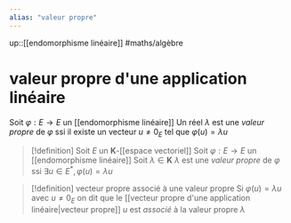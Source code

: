```yaml
---
alias: "valeur propre"
---
```

up::[[endomorphisme linéaire]]
#maths/algèbre 
# valeur propre d'une application linéaire
Soit $\varphi  : E \to E$ un [[endomorphisme linéaire]]
Un réel $\lambda$ est une _valeur propre_ de $\varphi$ ssi il existe un vecteur $u \neq 0_{E}$ tel que $\varphi(u)=\lambda u$

> [!definition] 
> Soit $E$ un $\mathbf{K}$-[[espace vectoriel]]
> Soit $\varphi : E \to E$ un [[endomorphisme linéaire]]
> Soit $\lambda \in \mathbf{K}$
> $\lambda$ est une _valeur propre_ de $\varphi$ ssi $\exists u \in E^{*}, \varphi(u)=\lambda u$

> [!definition] vecteur propre associé à une valeur propre
> Si $\varphi(u) = \lambda u$ avec $u \neq 0_{E}$
> on dit que le [[vecteur propre d'une application linéaire|vecteur propre]] $u$ est _associé_ à la valeur propre $\lambda$

